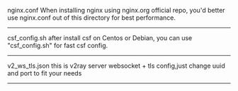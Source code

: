 nginx.conf
When installing nginx using nginx.org official repo, you'd better use nginx.conf out of this directory for best performance.

------------------------------------------------------------------------------------------------------------------------------------------

csf_config.sh
after install csf on Centos or Debian, you can use "csf_config.sh" for fast csf config.

------------------------------------------------------------------------------------------------------------------------------------------

v2_ws_tls.json
this is v2ray server websocket + tls config,just change uuid and port to fit your needs

------------------------------------------------------------------------------------------------------------------------------------------
